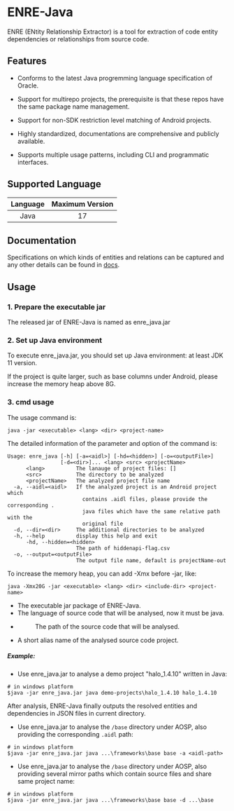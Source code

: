 # ENRE-Java
ENRE (ENtity Relationship Extractor) is a tool for extraction of code entity dependencies or relationships from source code. 

## Features

* Conforms to the latest Java progremming language specification of Oracle.

* Support for multirepo projects, the prerequisite is that these repos have the same package name management.

* Support for non-SDK restriction level matching of Android projects.

* Highly standardized, documentations are comprehensive and publicly available.

* Supports multiple usage patterns, including CLI and programmatic interfaces.

## Supported Language

|  Language  | Maximum Version |
|:----------:|:---------------:|
|    Java    |       17        |

## Documentation

Specifications on which kinds of entities and relations can be captured and any other details can be found in [docs](docs/README.md).

## Usage

### 1. Prepare the executable jar

The released jar of ENRE-Java is named as enre_java.jar

### 2. Set up Java environment

To execute enre_java.jar, you should set up Java environment: at least JDK 11 version. 

If the project is quite larger, such as base columns under Android, please increase the memory heap above 8G.

### 3. cmd usage

The usage command is:

```text
java -jar <executable> <lang> <dir> <project-name>
```

The detailed information of the parameter and option of the command is:

```text
Usage: enre_java [-h] [-a=<aidl>] [-hd=<hidden>] [-o=<outputFile>]
                 [-d=<dir>]... <lang> <src> <projectName>
      <lang>          The lanauge of project files: []
      <src>           The directory to be analyzed
      <projectName>   The analyzed project file name
  -a, --aidl=<aidl>   If the analyzed project is an Android project which
                        contains .aidl files, please provide the corresponding .
                        java files which have the same relative path with the
                        original file
  -d, --dir=<dir>     The additional directories to be analyzed
  -h, --help          display this help and exit
      -hd, --hidden=<hidden>
                      The path of hiddenapi-flag.csv
  -o, --output=<outputFile>
                      The output file name, default is projectName-out
```

To increase the memory heap, you can add -Xmx before -jar, like: 

```text
java -Xmx20G -jar <executable> <lang> <dir> <include-dir> <project-name>
```

- <executable> The executable jar package of ENRE-Java.
- <lang> The language of source code that will be analysed, now it must be java.
- <dir> The path of the source code that will be analysed.
- <project-name> A short alias name of the analysed source code project.

##### Example:

- Use enre_java.jar to analyse a demo project "halo_1.4.10" written in Java:

```text
# in windows platform
$java -jar enre_java.jar java demo-projects\halo_1.4.10 halo_1.4.10
```

After analysis, ENRE-Java finally outputs the resolved entities and dependencies in JSON files in current directory.

- Use enre_java.jar to analyse the `/base` directory under AOSP, also providing the corresponding `.aidl` path:

```text
# in windows platform
$java -jar enre_java.jar java ...\frameworks\base base -a <aidl-path>
```

- Use enre_java.jar to analyse the `/base` directory under AOSP, also providing several mirror paths which contain source files and share same project name:

```text
# in windows platform
$java -jar enre_java.jar java ...\frameworks\base base -d ...\base
```
